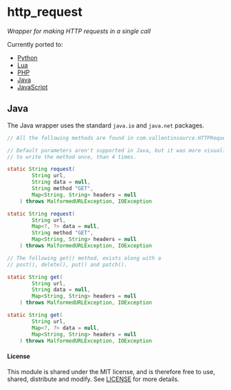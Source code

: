 # http_request

*Wrapper for making HTTP requests in a single call*

Currently ported to:

- [Python](https://github.com/MrVallentin/http_request/tree/master/python)
- [Lua](https://github.com/MrVallentin/http_request/tree/master/lua)
- [PHP](https://github.com/MrVallentin/http_request/tree/master/php)
- [Java](https://github.com/MrVallentin/http_request/tree/master/java)
- [JavaScript](https://github.com/MrVallentin/http_request/tree/master/javascript)


## Java

The Java wrapper uses the standard `java.io` and `java.net` packages.

```java
// All the following methods are found in com.vallentinsource.HTTPRequest

// Default parameters aren't supported in Java, but it was more visually pleasing
// to write the method once, than 4 times.

static String request(
		String url,
		String data = null,
		String method "GET",
		Map<String, String> headers = null
	) throws MalformedURLException, IOException

static String request(
		String url,
		Map<?, ?> data = null,
		String method "GET",
		Map<String, String> headers = null
	) throws MalformedURLException, IOException

// The following get() method, exists along with a
// post(), delete(), put() and patch().

static String get(
		String url,
		String data = null,
		Map<String, String> headers = null
	) throws MalformedURLException, IOException

static String get(
		String url,
		Map<?, ?> data = null,
		Map<String, String> headers = null
	) throws MalformedURLException, IOException

```


#### License

This module is shared under the MIT license, and is therefore free to use, shared, distribute and modify.
See [LICENSE](https://github.com/MrVallentin/http_request/blob/master/LICENSE) for more details.


[http_request]: https://github.com/MrVallentin/http_request
